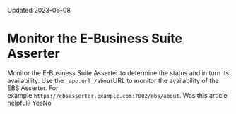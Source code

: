Updated 2023-06-08
# Monitor the E-Business Suite Asserter
Monitor the E-Business Suite Asserter to determine the status and in turn its availability.
Use the `_app.url_/about`URL to monitor the availability of the EBS Asserter. For example,`https://ebsasserter.example.com:7002/ebs/about`.
Was this article helpful?
YesNo


